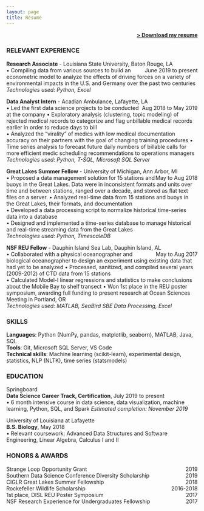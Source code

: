 ```yaml
---
layout: page
title: Resume
---
```


<span style="float: right; "><a href="{{ '/assets/Resume_JRhee_DL.pdf' | prepend: site.baseurl }}"><strong>> Download my resume</strong></a> </span>
<br>

### RELEVANT EXPERIENCE
**Research Associate** - Louisiana State University, Baton Rouge, LA <span style="float: right; ">June 2019 to present</span>  
• Compiling data from various sources to build an econometric model to analyze the effects of driving forces on a variety of environmental impacts in the U.S. and Germany over the past two centuries  
_Technologies used: Python, Excel_

**Data Analyst Intern** - Acadian Ambulance, Lafayette, LA <span style="float: right; ">Aug 2018 to May 2019</span>  
• Led the first data science projects to be conducted at the company
• Exploratory analysis (clustering, topic modeling) of rejected medical records to categorize and flag unbillable medical records earlier in order to reduce days to bill  
• Analyzed the “virality” of medics with low medical documentation accuracy on their partners with the goal of changing training procedures
• Time series analysis to forecast future daily numbers of billable calls for more efficient medic scheduling recommendations to operations managers  
_Technologies used: Python, T-SQL, Microsoft SQL Server_  

**Great Lakes Summer Fellow** - University of Michigan, Ann Arbor, MI <span style="float: right; ">May to Aug 2018</span>  
• Proposed a data management solution for 15 stations and buoys in the Great Lakes. Data were in inconsistent formats and units over time and between stations, ranged over a decade, and stored as flat text files on a server.
• Analyzed real-time data from 15 stations and buoys in the Great Lakes, their formats, and documentation  
• Developed a data processing script to normalize historical time-series data into a database  
• Designed and implemented a time-series database to manage historical and real-time streaming data from the Great Lakes  
_Technologies used: Python, TimescaleDB_  

**NSF REU Fellow** - Dauphin Island Sea Lab, Dauphin Island, AL <span style="float: right; ">May to Aug 2017</span>  
• Collaborated with a physical oceanographer and biological oceanographer to design an experiment using existing data that had yet to be analyzed
• Processed, sanitized, and compiled several  years (2009-2012) of CTD data from 15 stations  
• Calculated Model-I linear regressions and statistics to make conclusions about the Mobile Bay to shelf transect 
• Won 1st place in the REU poster symposium, awarding full funding to present research at Ocean Sciences Meeting in Portland, OR  
_Technologies used: MATLAB, SeaBird SBE Data Processing, Excel_  

### SKILLS
**Languages**: Python (NumPy, pandas, matplotlib, seaborn), MATLAB, Java, SQL  
**Tools**: Git, Microsoft SQL Server, VS Code  
**Technical skills**: Machine learning (scikit-learn), experimental design, statistics, NLP (NLTK), time series (statsmodels)
  
### EDUCATION  
Springboard  
**Data Science Career Track, Certification**, July 2019 to present  
• 6 month intensive course in data science, data visualization, machine learning, Python, SQL, and Spark
_Estimated completion: November 2019_

University of Louisiana at Lafayette  
**B.S. Biology**, May 2018  
• Relevant coursework: Advanced Data Structures and Software Engineering, Linear Algebra, Calculus I and II

### HONORS & AWARDS
Strange Loop Opportunity Grant <span style="float: right; ">2019</span>  
Southern Data Science Conference Diversity Scholarship <span style="float: right; ">2019</span>  
CIGLR Great Lakes Summer Fellowship <span style="float: right; ">2018</span>  
Rockefeller Wildlife Scholarship <span style="float: right; ">2016-2018</span>  
1st place, DISL REU Poster Symposium <span style="float: right; ">2017</span>  
NSF Research Experience for Undergraduates Fellowship <span style="float: right; ">2017</span>  